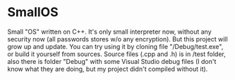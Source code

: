 SmallOS
=======

Small "OS" written on C++. It's only small interpreter now, without any security now (all passwords stores w/o any encryption). But this project will grow up and update. You can try using it by cloning file "/Debug/test.exe", or build it yourself from sources.
Source files (.cpp and .h) is in /test folder, also there is folder "Debug" with some Visual Studio debug files (I don't know what they are doing, but my project didn't compiled without it).
